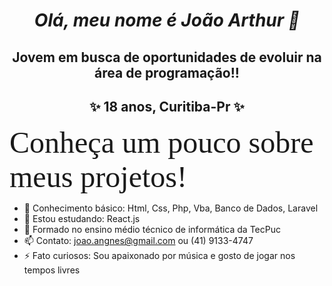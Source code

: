 ##  <h1 align = "center" fontface = "verdana"> <b> <i>  Olá, meu nome é João Arthur 👋 </b> </i> </h1> 


<h2 align = "center">  Jovem em busca de oportunidades de evoluir na área de programação!!</h2>

<h2 align="center" > ✨ 18 anos, Curitiba-Pr ✨ </h2>

<font size="15px" face="verdana" >Conheça um pouco sobre meus projetos! </font> 

- 📕 Conhecimento básico: Html, Css, Php, Vba, Banco de Dados, Laravel
- 🌱 Estou estudando: React.js
- 🧠 Formado no ensino médio técnico de informática da TecPuc
- 📫 Contato: joao.angnes@gmail.com ou (41) 9133-4747
- ⚡ Fato curiosos: Sou apaixonado por música e gosto de jogar nos tempos livres




<!--
**joaoangnes/joaoangnes** is a ✨ _special_ ✨ repository because its `README.md` (this file) appears on your GitHub profile.

Here are some ideas to get you started:


-->
